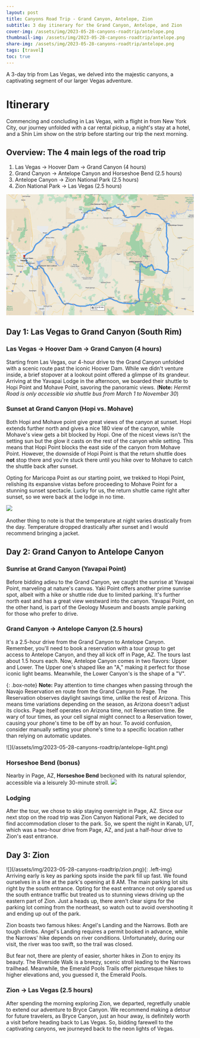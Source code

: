 ```yaml
---
layout: post
title: Canyons Road Trip - Grand Canyon, Antelope, Zion
subtitle: 3 day itinerary for the Grand Canyon, Antelope, and Zion
cover-img: /assets/img/2023-05-28-canyons-roadtrip/antelope.png
thumbnail-img: /assets/img/2023-05-28-canyons-roadtrip/antelope.png
share-img: /assets/img/2023-05-28-canyons-roadtrip/antelope.png
tags: [travel]
toc: true 
---
```


A 3-day trip from Las Vegas, we delved into the majestic canyons, a captivating segment of our larger Vegas adventure.

# Itinerary
Commencing and concluding in Las Vegas, with a flight in from New York City, our journey unfolded with a car rental pickup, a night's stay at a hotel, and a Shin Lim show on the strip before starting our trip the next morning. 

## Overview: The 4 main legs of the road trip
1. Las Vegas -> Hoover Dam -> Grand Canyon (4 hours)
2. Grand Canyon -> Antelope Canyon and Horseshoe Bend (2.5 hours)
3. Antelope Canyon -> Zion National Park (2.5 hours)
4. Zion National Park -> Las Vegas (2.5 hours)

![](/assets/img/2023-05-28-canyons-roadtrip/map.png)

## Day 1: Las Vegas to Grand Canyon (South Rim)
### Las Vegas -> Hoover Dam -> Grand Canyon (4 hours)
Starting from Las Vegas, our 4-hour drive to the Grand Canyon unfolded with a scenic route past the iconic Hoover Dam. While we didn't venture inside, a brief stopover at a lookout point offered a glimpse of its grandeur. Arriving at the Yavapai Lodge in the afternoon, we boarded their shuttle to Hopi Point and Mohave Point, savoring the panoramic views. (**Note:** *Hermit Road is only accessible via shuttle bus from March 1 to November 30*) 

### Sunset at Grand Canyon (Hopi vs. Mohave)
Both Hopi and Mohave point give great views of the canyon at sunset. Hopi extends further north and gives a nice 180 view of the canyon, while Mohave's view gets a bit blocked by Hopi. One of the nicest views isn't the setting sun but the glow it casts on the rest of the canyon while setting. This means that Hopi Point blocks the east side of the canyon from Mohave Point. However, the downside of Hopi Point is that the return shuttle does **not** stop there and you're stuck there until you hike over to Mohave to catch the shuttle back after sunset.

Opting for Maricopa Point as our starting point, we trekked to Hopi Point, relishing its expansive vistas before proceeding to Mohave Point for a stunning sunset spectacle. Lucky for us, the return shuttle came right after sunset, so we were back at the lodge in no time.

![](/assets/img/2023-05-28-canyons-roadtrip/grand-canyon.png)

Another thing to note is that the temperature at night varies drastically from the day. Temperature dropped drastically after sunset and I would recommend bringing a jacket.


## Day 2: Grand Canyon to Antelope Canyon
### Sunrise at Grand Canyon (Yavapai Point)
Before bidding adieu to the Grand Canyon, we caught the sunrise at Yavapai Point, marveling at nature's canvas. Yaki Point offers another prime sunrise spot, albeit with a hike or shuttle ride due to limited parking. It's further north east and has a great view westward into the canyon. Yavapai Point, on the other hand, is part of the Geology Museum and boasts ample parking for those who prefer to drive.

### Grand Canyon -> Antelope Canyon (2.5 hours)
<div class="section" markdown="1">
<div class="paragraphs" markdown="1">
It's a 2.5-hour drive from the Grand Canyon to Antelope Canyon. Remember, you'll need to book a reservation with a tour group to get access to Antelope Canyon, and they all kick off in Page, AZ. The tours last about 1.5 hours each. Now, Antelope Canyon comes in two flavors: Upper and Lower. The Upper one's shaped like an "A," making it perfect for those iconic light beams. Meanwhile, the Lower Canyon's is the shape of a "V".

{: .box-note}
**Note:** Pay attention to time changes when passing through the Navajo Reservation en route from the Grand Canyon to Page. The Reservation observes daylight savings time, unlike the rest of Arizona. This means time variations depending on the season, as Arizona doesn't adjust its clocks. Page itself operates on Arizona time, not Reservation time. Be wary of tour times, as your cell signal might connect to a Reservation tower, causing your phone's time to be off by an hour. To avoid confusion, consider manually setting your phone's time to a specific location rather than relying on automatic updates.
</div>

<div class="side-img" markdown="1">
![](/assets/img/2023-05-28-canyons-roadtrip/antelope-light.png)
</div>
</div>

### Horseshoe Bend (bonus)
Nearby in Page, AZ, **Horseshoe Bend** beckoned with its natural splendor, accessible via a leisurely 30-minute stroll.
![](/assets/img/2023-05-28-canyons-roadtrip/horseshoe-bend.png)

### Lodging
After the tour, we chose to skip staying overnight in Page, AZ. Since our next stop on the road trip was Zion Canyon National Park, we decided to find accommodation closer to the park. So, we spent the night in Kanab, UT, which was a two-hour drive from Page, AZ, and just a half-hour drive to Zion's east entrance.

## Day 3: Zion
<div class="section" markdown="1">
<div class="side-img" markdown="1">
![](/assets/img/2023-05-28-canyons-roadtrip/zion.png){: .left-img}
</div>
<div class="paragraphs" markdown="1">
Arriving early is key as parking spots inside the park fill up fast. We found ourselves in a line at the park's opening at 8 AM. The main parking lot sits right by the south entrance. Opting for the east entrance not only spared us the south entrance traffic but treated us to stunning views driving up the eastern part of Zion. Just a heads up, there aren't clear signs for the parking lot coming from the northeast, so watch out to avoid overshooting it and ending up out of the park.

Zion boasts two famous hikes: Angel's Landing and the Narrows. Both are tough climbs. Angel's Landing requires a permit booked in advance, while the Narrows' hike depends on river conditions. Unfortunately, during our visit, the river was too swift, so the trail was closed.

But fear not, there are plenty of easier, shorter hikes in Zion to enjoy its beauty. The Riverside Walk is a breezy, scenic stroll leading to the Narrows trailhead. Meanwhile, the Emerald Pools Trails offer picturesque hikes to higher elevations and, you guessed it, the Emerald Pools.
</div>
</div>

### Zion -> Las Vegas (2.5 hours)
After spending the morning exploring Zion, we departed, regretfully unable to extend our adventure to Bryce Canyon. We recommend making a detour for future travelers, as Bryce Canyon, just an hour away, is definitely worth a visit before heading back to Las Vegas. So, bidding farewell to the captivating canyons, we journeyed back to the neon lights of Vegas.